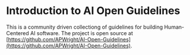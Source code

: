 # Introduction to AI Open Guidelines

This is a community driven collectiong of guidelines for building Human-Centered AI software. The project is open source at [https://github.com/APWright/AI-Open-Guidelines](https://github.com/APWright/AI-Open-Guidelines).
